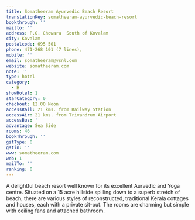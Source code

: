 ```yaml
---
title: Somatheeram Ayurvedic Beach Resort
translationKey: somatheeram-ayurvedic-beach-resort
bookthrough: ''
mailto: ''
address: P.O. Chowara  South of Kovalam
city: Kovalam
postalcode: 695 501
phone: 471-268 101 (7 lines),
mobile: ''
email: somatheeram@vsnl.com
website: somatheeram.com
note: ''
type: hotel
category:
  - H
showHotel: 1
starCategory: 0
checkout: 12.00 Noon
accessRail: 21 kms. from Railway Station
accessAir: 21 kms. from Trivandrum Airport
accessBus: ''
advantage: Sea Side
rooms: 46
bookThrough: ''
gstType: 0
gstin: ''
www: somatheeram.com
web: 1
mailTo: ''
ranking: 0
---
```







A delightful beach resort well known for its excellent Aurvedic and Yoga centre. Situated on a 15 acre hillside spilling down to a superb stretch of beach, there are various styles of reconstructed, traditional Kerala cottages and houses, each with a private sit-out. The rooms are charming but simple with ceiling fans and attached bathroom.